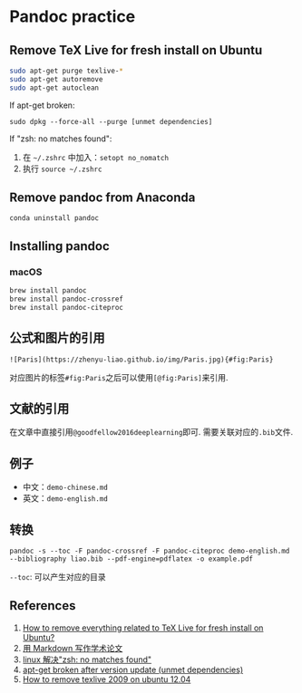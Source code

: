# Pandoc practice

## Remove TeX Live for fresh install on Ubuntu

```bash
sudo apt-get purge texlive-*
sudo apt-get autoremove
sudo apt-get autoclean
```

If apt-get broken:

`sudo dpkg --force-all --purge [unmet dependencies]`

If "zsh: no matches found":

1.  在 `~/.zshrc` 中加入：`setopt no_nomatch`
1.  执行 `source ~/.zshrc`

## Remove pandoc from Anaconda

`conda uninstall pandoc`

## Installing pandoc

### macOS

```bash
brew install pandoc
brew install pandoc-crossref
brew install pandoc-citeproc
```

## 公式和图片的引用

`![Paris](https://zhenyu-liao.github.io/img/Paris.jpg){#fig:Paris}`

对应图片的标签`#fig:Paris`之后可以使用`[@fig:Paris]`来引用.

## 文献的引用

在文章中直接引用`@goodfellow2016deeplearning`即可. 需要关联对应的`.bib`文件.

## 例子

- 中文：`demo-chinese.md`
- 英文：`demo-english.md`

## 转换

`pandoc -s --toc -F pandoc-crossref -F pandoc-citeproc demo-english.md --bibliography liao.bib --pdf-engine=pdflatex -o example.pdf`

`--toc`: 可以产生对应的目录

## References

1.  [How to remove everything related to TeX Live for fresh install on Ubuntu?](https://tex.stackexchange.com/questions/95483/how-to-remove-everything-related-to-tex-live-for-fresh-install-on-ubuntu)
1.  [用 Markdown 写作学术论文](https://zhuanlan.zhihu.com/p/33727304)
1.  [linux 解决"zsh: no matches found"](https://blog.csdn.net/qq_36148847/article/details/79260745)
1.  [apt-get broken after version update (unmet dependencies)](https://askubuntu.com/questions/744585/apt-get-broken-after-version-update-unmet-dependencies)
1.  [How to remove texlive 2009 on ubuntu 12.04](https://askubuntu.com/questions/485542/how-to-remove-texlive-2009-on-ubuntu-12-04?rq=1)
